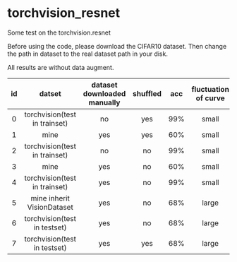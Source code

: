 # torchvision_resnet
Some test on the torchvision.resnet

Before using the code, please download the CIFAR10 dataset. Then change the path in dataset to the real dataset path in your disk.

All results are without data augment.

id|datset | dataset downloaded manually | shuffled | acc|fluctuation of curve
:--------------:|:--------------:|:---------:|:-------:|:-------:|:-------:
0|torchvision(test in trainset)   | no | yes |99%|small
1|mine  | yes  | yes | 60%|small
2|torchvision(test in trainset)   | no | no |99%|small
3|mine  | yes  | no | 60%|small
4|torchvision(test in trainset)   | yes | no |99%|small
5|mine inherit VisionDataset   | yes | no |68%|large
6|torchvision(test in testset)   | yes | no |68%|large
7|torchvision(test in testset)   | yes | yes |68%|large